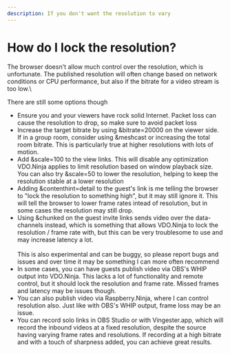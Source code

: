 ```yaml
---
description: If you don't want the resolution to vary
---
```


# How do I lock the resolution?

The browser doesn't allow much control over the resolution, which is unfortunate.  The published resolution will often change based on network conditions or CPU performance, but also if the bitrate for a video stream is too low.\


There are still some options though

* Ensure you and your viewers have rock solid Internet.  Packet loss can cause the resolution to drop, so make sure to avoid packet loss
* Increase the target bitrate by using \&bitrate=20000 on the viewer side. If in a group room, consider using \&meshcast or increasing the total room bitrate. This is particularly true at higher resolutions with lots of motion.
* Add \&scale=100 to the view links.  This will disable any optimization VDO.Ninja applies to limit resolution based on window playback size.  You can also try \&scale=50 to lower the resolution, helping to keep the resolution stable at a lower resolution
* Adding \&contenthint=detail to the guest's link is me telling the browser to "lock the resolution to something high", but it may still ignore it.  This will tell the browser to lower frame rates intead of resolution, but in some cases the resolution may still drop.
* Using \&chunked on the guest invite links sends video over the data-channels instead, which is something that allows VDO.Ninja to lock the resolution / frame rate with, but this can be very troublesome to use and may increase latency a lot. \
  \
  This is also experimental and can be buggy, so please report bugs and issues and over time it may be something I can more often recommend
* In some cases, you can have guests publish video via OBS's WHIP output into VDO.Ninja. This lacks a lot of functionality and remote control, but it should lock the resolution and frame rate. Missed frames and latency may be issues though.
* You can also publish video via Raspberry.Ninja, where I can control resolution also.  Just like with OBS's WHIP output, frame loss may be an issue.
* You can record solo links in OBS Studio or with Vingester.app, which will record the inbound videos at a fixed resolution, despite the source having varying frame rates and resolutions. If recording at a high bitrate and with a touch of sharpness added, you can achieve great results.

